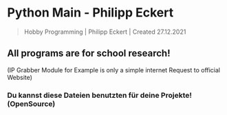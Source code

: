 # Python Main - Philipp Eckert

> Hobby Programming | Philipp Eckert | Created 27.12.2021

## All programs are for school research! 

(IP Grabber Module for Example is only a simple internet Request to official Website)

### Du kannst diese Dateien benutzten für deine Projekte! (OpenSource)
